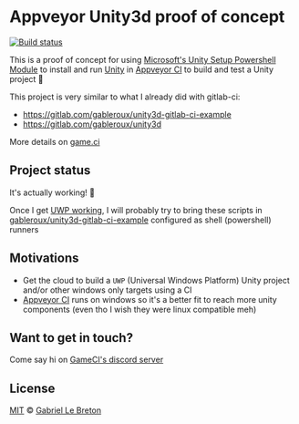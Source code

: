 # Appveyor Unity3d proof of concept

[![Build status](https://ci.appveyor.com/api/projects/status/kg8s04110g6ddj5y?svg=true)](https://ci.appveyor.com/project/GabLeRoux/unity3d-encrypted-appveyor-poc)

This is a proof of concept for using [Microsoft's Unity Setup Powershell Module](https://github.com/microsoft/unitysetup.powershell) to install and run [Unity](https://unity.com) in [Appveyor CI](https://www.appveyor.com) to build and test a Unity project :tada:

This project is very similar to what I already did with gitlab-ci:

* https://gitlab.com/gableroux/unity3d-gitlab-ci-example
* https://gitlab.com/gableroux/unity3d

More details on [game.ci](https://game.ci)

## Project status

It's actually working! :tada:

Once I get [UWP working](https://github.com/GabLeRoux/unity3d-encrypted-appveyor-poc/issues/5), I will probably try to bring these scripts in [gableroux/unity3d-gitlab-ci-example](https://gitlab.com/gableroux/unity3d-gitlab-ci-example) configured as shell (powershell) runners

## Motivations

* Get the cloud to build a `UWP` (Universal Windows Platform) Unity project and/or other windows only targets using a CI
* [Appveyor CI](https://www.appveyor.com) runs on windows so it's a better fit to reach more unity components (even tho I wish they were linux compatible meh)

## Want to get in touch?

Come say hi on [GameCI's discord server](https://game.ci/discord)

## License

[MIT](LICENSE.md) © [Gabriel Le Breton](https://gableroux.com)
